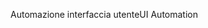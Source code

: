 <span data-ttu-id="da83c-101">Automazione interfaccia utente</span><span class="sxs-lookup"><span data-stu-id="da83c-101">UI Automation</span></span>